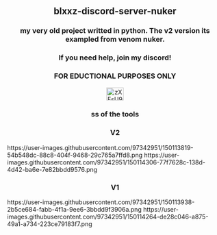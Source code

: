 <h2 align="center">blxxz-discord-server-nuker</h2>
<h3 align="center">my very old project writted in python. The v2 version its exampled from venom nuker.</h3>
<h3 align="center">If you need help, join my discord!</h3>
<h3 align="center">FOR EDUCTIONAL PURPOSES ONLY</h3>
<p align="center">
<a href="https://discord.gg/zXFsU935HD" target="blank"><img align="center" src="https://raw.githubusercontent.com/rahuldkjain/github-profile-readme-generator/master/src/images/icons/Social/discord.svg" alt="zXFsU935HD" height="30" width="40" /></a>
</p>
<h3 align="center">ss of the tools</h3>
<h3 align="center">V2</h3>
https://user-images.githubusercontent.com/97342951/150113819-54b548dc-88c8-404f-9468-29c765a7ffd8.png
https://user-images.githubusercontent.com/97342951/150114306-77f7628c-138d-4d42-ba6e-7e82bbdd9576.png

<h3 align="center">V1</h3>
https://user-images.githubusercontent.com/97342951/150113938-2b5ce684-fabb-4f1a-9ee6-3bbdd9f3906a.png
https://user-images.githubusercontent.com/97342951/150114264-de28c046-a875-49a1-a734-223ce79183f7.png



